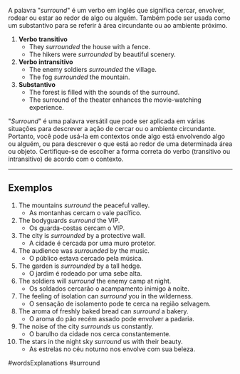 A palavra "*surround*" é um verbo em inglês que significa cercar, envolver, rodear ou estar ao redor de algo ou alguém. Também pode ser usada como um substantivo para se referir à área circundante ou ao ambiente próximo.

1. **Verbo transitivo**
	- They *surrounded* the house with a fence.
	- The hikers were *surrounded* by beautiful scenery.
2. **Verbo intransitivo** 
	- The enemy soldiers *surrounded* the village.
	- The fog *surrounded* the mountain.
3. **Substantivo**
	- The forest is filled with the sounds of the surround.
	- The surround of the theater enhances the movie-watching experience.

"*Surround*" é uma palavra versátil que pode ser aplicada em várias situações para descrever a ação de cercar ou o ambiente circundante. Portanto, você pode usá-la em contextos onde algo está envolvendo algo ou alguém, ou para descrever o que está ao redor de uma determinada área ou objeto. Certifique-se de escolher a forma correta do verbo (transitivo ou intransitivo) de acordo com o contexto.

---

## Exemplos

1. The mountains *surround* the peaceful valley.
	- As montanhas cercam o vale pacífico.
2. The bodyguards *surround* the VIP.
	- Os guarda-costas cercam o VIP.
3. The city is *surrounded* by a protective wall.
	- A cidade é cercada por uma muro protetor.
4. The audience was *surrounded* by the music.
	- O público estava cercado pela música.
5. The garden is *surrounded* by a tall hedge.
	- O jardim é rodeado por uma sebe alta.
6. The soldiers will *surround* the enemy camp at night.
	- Os soldados cercarão o acampamento inimigo à noite.
7. The feeling of isolation can *surround* you in the wilderness.
	- O sensação de isolamento pode te cerca na região selvagem.
8. The aroma of freshly baked bread can *surround* a bakery.
	- O aroma do pão recém assado pode envolver a padaria.
9. The noise of the city *surrounds* us constantly.
	- O barulho da cidade nos cerca constantemente. 
10. The stars in the night sky *surround* us with their beauty.
	- As estrelas no céu noturno nos envolve com sua beleza.

#wordsExplanations 
#surround